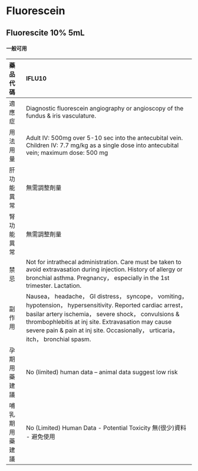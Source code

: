 # Fluorescein

## Fluorescite 10% 5mL

#### 一般可用

| 藥品代碼       | IFLU10                                                                                                                                                                                                                                                                                                           |
|:---------------|:-----------------------------------------------------------------------------------------------------------------------------------------------------------------------------------------------------------------------------------------------------------------------------------------------------------------|
| 適應症         | Diagnostic fluorescein angiography or angioscopy of the fundus & iris vasculature.                                                                                                                                                                                                                               |
| 用法用量       | Adult IV: 500mg over 5-10 sec into the antecubital vein. Children IV: 7.7 mg/kg as a single dose into antecubital vein; maximum dose: 500 mg                                                                                                                                                                     |
| 肝功能異常     | 無需調整劑量                                                                                                                                                                                                                                                                                                     |
| 腎功能異常     | 無需調整劑量                                                                                                                                                                                                                                                                                                     |
| 禁忌           | Not for intrathecal administration. Care must be taken to avoid extravasation during injection. History of allergy or bronchial asthma. Pregnancy， especially in the 1st trimester. Lactation.                                                                                                                  |
| 副作用         | Nausea， headache， GI distress， syncope， vomiting， hypotension， hypersensitivity. Reported cardiac arrest， basilar artery ischemia， severe shock， convulsions & thrombophlebitis at inj site. Extravasation may cause severe pain & pain at inj site. Occasionally， urticaria， itch， bronchial spasm. |
| 孕期用藥建議   | No (limited) human data – animal data suggest low risk                                                                                                                                                                                                                                                           |
| 哺乳期用藥建議 | No (Limited) Human Data - Potential Toxicity 無(很少)資料 - 避免使用                                                                                                                                                                                                                                             |

